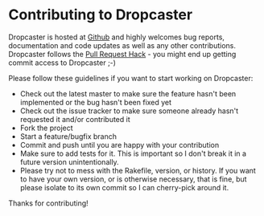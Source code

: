 # Contributing to Dropcaster

Dropcaster is hosted at [Github](http://github.com/nerab/dropcaster) and highly welcomes bug reports, documentation and code updates as well as any other contributions. Dropcaster follows the [Pull Request Hack](http://felixge.de/2013/03/11/the-pull-request-hack.html) - you might end up getting commit access to Dropcaster ;-)

Please follow these guidelines if you want to start working on Dropcaster:

* Check out the latest master to make sure the feature hasn't been implemented or the bug hasn't been fixed yet
* Check out the issue tracker to make sure someone already hasn't requested it and/or contributed it
* Fork the project
* Start a feature/bugfix branch
* Commit and push until you are happy with your contribution
* Make sure to add tests for it. This is important so I don't break it in a future version unintentionally.
* Please try not to mess with the Rakefile, version, or history. If you want to have your own version, or is otherwise necessary, that is fine, but please isolate to its own commit so I can cherry-pick around it.

Thanks for contributing!
